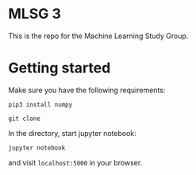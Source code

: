 # MLSG 3

This is the repo for the Machine Learning Study Group.


# Getting started

Make sure you have the following requirements:
```
pip3 install numpy
```

```
git clone
```

In the directory, start jupyter notebook:
```
jupyter notebook
```

and visit `localhost:5000` in your browser.
